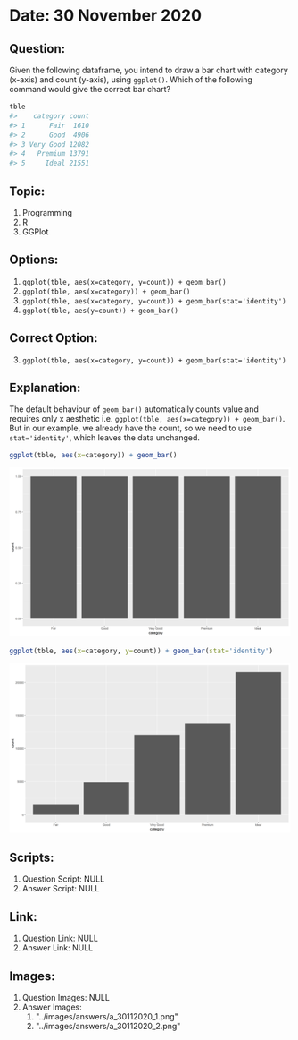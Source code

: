 # Date: 30 November 2020

## Question:
Given the following dataframe, you intend to draw a bar chart with category (x-axis) and count (y-axis), using `ggplot()`. Which of the following command would give the correct bar chart?

```r
tble
#>    category count
#> 1      Fair  1610
#> 2      Good  4906
#> 3 Very Good 12082
#> 4   Premium 13791
#> 5     Ideal 21551
```

## Topic:
1. Programming
2. R
3. GGPlot

## Options:
1. `ggplot(tble, aes(x=category, y=count)) + geom_bar()`
2. `ggplot(tble, aes(x=category)) + geom_bar()`
3. `ggplot(tble, aes(x=category, y=count)) + geom_bar(stat='identity')`
4. `ggplot(tble, aes(y=count)) + geom_bar()`

## Correct Option:
3. `ggplot(tble, aes(x=category, y=count)) + geom_bar(stat='identity')`

## Explanation:
The default behaviour of `geom_bar()` automatically counts value and requires only x aesthetic i.e. `ggplot(tble, aes(x=category)) + geom_bar()`. But in our example, we already have the count, so we need to use `stat='identity'`, which leaves the data unchanged.

```r
ggplot(tble, aes(x=category)) + geom_bar()
```
![](../images/answers/a_30112020_1.png)

```r
ggplot(tble, aes(x=category, y=count)) + geom_bar(stat='identity')
```
![](../images/answers/a_30112020_2.png)

## Scripts:
1. Question Script: NULL
2. Answer Script: NULL

## Link:
1. Question Link: NULL
2. Answer Link: NULL

## Images:
1. Question Images: NULL
2. Answer Images:
   1. "../images/answers/a_30112020_1.png"
   2. "../images/answers/a_30112020_2.png" 
